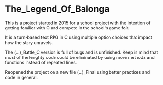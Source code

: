 # The_Legend_Of_Balonga
This is a project started in 2015 for a school project with the intention of getting familiar with C and compete in the school's game fair.

 It is a turn-based text RPG in C using multiple option choices that impact how the story unravels.
 
 The (...)_Battle_C version is full of bugs and is unfinished. Keep in mind that most of the lenghty code could be eliminated by using more methods and functions instead of repeated lines.

Reopened the project on a new file (...)_Final using better practices and code in general.
